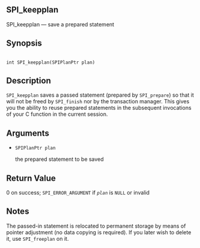 ## SPI\_keepplan

SPI\_keepplan — save a prepared statement

## Synopsis

```

int SPI_keepplan(SPIPlanPtr plan)
```

## Description

`SPI_keepplan` saves a passed statement (prepared by `SPI_prepare`) so that it will not be freed by `SPI_finish` nor by the transaction manager. This gives you the ability to reuse prepared statements in the subsequent invocations of your C function in the current session.

## Arguments

* `SPIPlanPtr plan`

    the prepared statement to be saved

## Return Value

0 on success; `SPI_ERROR_ARGUMENT` if *`plan`* is `NULL` or invalid

## Notes

The passed-in statement is relocated to permanent storage by means of pointer adjustment (no data copying is required). If you later wish to delete it, use `SPI_freeplan` on it.